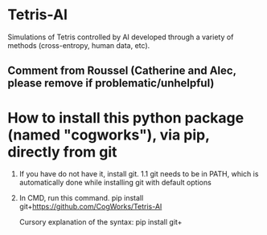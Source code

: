 Tetris-AI
=========

Simulations of Tetris controlled by AI developed through a variety of methods (cross-entropy, human data, etc).


## Comment from Roussel (Catherine and Alec, please remove if problematic/unhelpful)
# How to install this python package (named "cogworks"), via pip, directly from git

1. If you have do not have it, install git.
  1.1 git needs to be in PATH, which is automatically done while installing git with default options
  
2. In CMD, run this command.
    pip install git+https://github.com/CogWorks/Tetris-AI
    
    Cursory explanation of the syntax: pip install git+<link to the git page>
